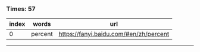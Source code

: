 ### Times: 57
| index | words | url |
| ------------ | ------------ | ------------ |
| 0| percent | https://fanyi.baidu.com/#en/zh/percent |




------------
